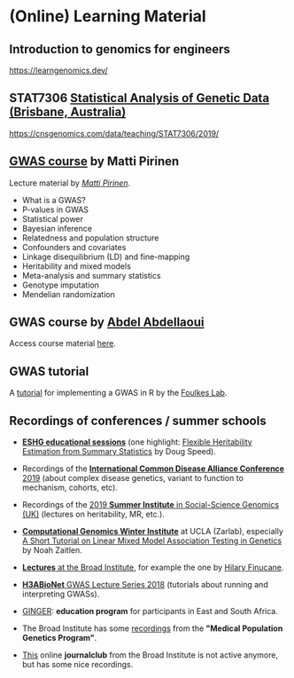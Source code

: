 # (Online) Learning Material

## Introduction to genomics for engineers

https://learngenomics.dev/

## STAT7306 [Statistical Analysis of Genetic Data (Brisbane, Australia)](https://my.uq.edu.au/programs-courses/course.html?course_code=STAT7306)

https://cnsgenomics.com/data/teaching/STAT7306/2019/

## [GWAS course](https://www.mv.helsinki.fi/home/mjxpirin/GWAS_course/) by Matti Pirinen

Lecture material by [*Matti Pirinen*](https://www.mv.helsinki.fi/home/mjxpirin/).

- What is a GWAS?
- P-values in GWAS
- Statistical power
- Bayesian inference
- Relatedness and population structure
- Confounders and covariates
- Linkage disequilibrium (LD) and fine-mapping
- Heritability and mixed models
- Meta-analysis and summary statistics
- Genotype imputation
- Mendelian randomization

## GWAS course by [Abdel Abdellaoui](https://twitter.com/dr_appie)

Access course material [here](https://drive.google.com/file/d/1srSMRG-M-7_23ZaXVJ-oLmm_T1sSSGxP/view).

## GWAS tutorial

A [tutorial](http://www.stat-gen.org/str/about.html) for implementing a GWAS in R by the [Foulkes Lab](http://www.stat-gen.org/about.html).

## Recordings of conferences / summer schools

- [**ESHG educational sessions**](https://www.youtube.com/playlist?list=PLi2PVGG1ibsb8sVQjDtZrhj9NP_S13suV) (one highlight: [Flexible Heritability Estimation from Summary Statistics](https://youtu.be/GydunCIH_Ps) by Doug Speed).

- Recordings of the [**International Common Disease Alliance Conference** 2019](http://www.icdascientificplenarylive.com/#/agenda) (about complex disease genetics, variant to function to mechanism, cohorts, etc).

- Recordings of the [2019 **Summer Institute** in Social-Science Genomics (UK)](https://www.youtube.com/channel/UCtrq7AvGCEVKW3Wt8DyjUJw/videos) (lectures on heritability, MR, etc.).

- [**Computational Genomics Winter Institute**](https://www.youtube.com/user/ZarlabUCLA) at UCLA (Zarlab), especially [A Short Tutorial on Linear Mixed Model Association Testing in Genetics](https://www.youtube.com/watch?v=pTAXVTA0YQQ) by Noah Zaitlen.

- [**Lectures** at the Broad Institute](https://www.youtube.com/playlist?list=PLlMMtlgw6qNjROoMNTBQjAcdx53kV50cS), for example the one by [Hilary Finucane](https://www.youtube.com/watch?v=mivyklWDtBI).

- [**H3ABioNet** GWAS Lecture Series 2018](https://www.youtube.com/playlist?list=PLcQ0XMykNhCQJPz0amnbz9BPM4Bu0Nkgf) (tutorials about running and interpreting GWASs).

- [GINGER](https://ginger.sph.harvard.edu/): **education program** for participants in East and South Africa.

- The Broad Institute has some [recordings](https://sites.google.com/broadinstitute.com/onlinejournalclub/other-genetic-presentations?authuser=0) from the **"Medical Population Genetics Program"**.

- [This](https://sites.google.com/broadinstitute.com/onlinejournalclub) online **journalclub** from the Broad Institute is not active anymore, but has some nice recordings.
